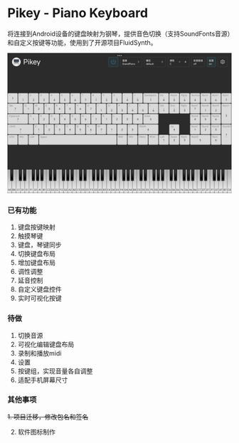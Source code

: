 # Pikey - Piano Keyboard

将连接到Android设备的键盘映射为钢琴，提供音色切换（支持SoundFonts音源）和自定义按键等功能，使用到了开源项目FluidSynth。

![image](https://github.com/GolThr/Pikey/blob/main/assets/image.jpg)

### 已有功能
1. 键盘按键映射
2. 触摸琴键
3. 键盘，琴键同步
4. 切换键盘布局
5. 增加键盘布局
6. 调性调整
7. 延音控制
8. 自定义键盘控件
9. 实时可视化按键

### 待做
1. 切换音源
2. 可视化编辑键盘布局
3. 录制和播放midi
4. 设置
5. 按键组，实现音量各自调整
6. 适配手机屏幕尺寸

### 其他事项
~~1. 项目迁移，修改包名和签名~~

2. 软件图标制作

